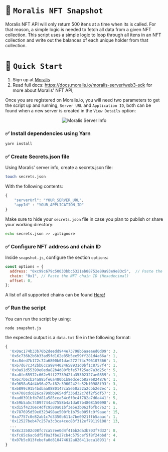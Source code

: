 # 🔎 `Moralis NFT Snapshot` 

Moralis NFT API will only return 500 itens at a time when its is called. For that reason, a simple logic is needed to fetch all data from a given NFT collection. This script uses a simple logic to loop through all itens in an NFT collection and write out the balances of each unique holder from that collection.

# 🚀 `Quick Start`

1. Sign up at [Moralis](https://moralis.io?utm_source=GitHub&utm_medium=NFT+API&utm_campaign=Moralis+Web3+Docs)
2. Read full docs: https://docs.moralis.io/moralis-server/web3-sdk for more about Moralis' NFT API;

Once you are registered on Moralis.io, you will need two parameters to get the script up and running, `Server URL` and `Application ID`, both can be found when a new server is created in the `View Details` option: 

<p align="center">
  <img src="https://github.com/menezesphill/moralis-snapshot/blob/master/img/moralis-serv.png" alt="Moralis Server Info"/>
</p>

### ✅ Install dependencies using Yarn

```sh
yarn install
```

### ✅ Create Secrets.json file

Using Moralis' server info, create a secrets.json file:

```sh
touch secrets.json
```

With the following contents:

```jsx
{
    "serverUrl": "YOUR_SERVER_URL",
    "appId" : "YOUR_APPLICATION_ID"
}
```

Make sure to hide your `secrets.json` file in case you plan to publish or share your working directory:

```sh
echo secrets.json >> .gitignore
```

### ✅ Configure NFT address and chain ID

Inside `snapshot.js`, configure the section `options`:

```jsx
const options = {
  address: "0xc99c679c50033bbc5321eb88752e89a93e9e83c5",  // Paste the NFT address you want to fetch
  chain: "0x1", // Paste the NFT chain ID (Hexadecimal)
  offset: 0,
};
```

A list of all supported chains can be found [Here!](https://docs.moralis.io/moralis-dapp/web3-sdk/supported-chains)

### ✅ Run the script

You can run the script by using:

```sh
node snapshot.js
```

the expected output is a `data.txt` file in the following format:

```jsx
{
  '0x0ac174b33b70b2deedd944e73798b5aaeaed0d09': 3,
  '0x6c736b2b6b33ad5fd162e85b5ee59ff281d4a66a': 1,
  '0xc8ded7b172c72a6800b01dae272f74c796107366': 1,
  '0x67d67c342bb6cca9844024658931d0bf1c8757f4': 1,
  '0x0a91d55399e0eda82b4d80fbfe57f25ad7a3d25c': 5,
  '0xa0fe85972c662e9ff2773942fa35302327ae0859': 1,
  '0x6c7b6cb24a885fe6a480b1b8edcecb8a7e824876': 1,
  '0x9658a54d4b96a27af82c3960242fc52bf0988f93': 3,
  '0x6899c9154bdbaa0880147ca5e50a32a2cbb2e2ec': 1,
  '0x4708cdc826ca799bb9654df336d32c7df2f5df57': 3,
  '0xad0391bfb7d81a585cea54c6f0c4f782a7d6a441': 5,
  '0x59b5a5c7409f744ad7558b4a1da07b4808150098': 6,
  '0xd15f4230ec4dfc9580a01bf3e5e3b062f6fbc762': 1,
  '0x787695d59e0323498ae500fb1b75e005fc9f9aae': 15,
  '0xa7757c0e82ab1c7d3350b611a7be0921ffb5aaac': 1,
  '0x12527beb47c257a3c3ca4cec83f312ef79119108': 13,
  ...
  '0x8c33502c08fc7ca57ee0d4f416b2da3b703f7d32': 8,
  '0xfc85c6ac6df5f8a3fbe27cb4c575cef5f8f24bbd': 4,
  '0x07b5c013febefa0d810474612a826411eca18931': 4
}
```


